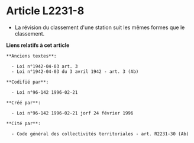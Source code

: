 # Article L2231-8

- La révision du classement d'une station suit les mêmes formes que le classement.

**Liens relatifs à cet article**

	**Anciens textes**:

	  - Loi n°1942-04-03 art. 3
	  - Loi n°1942-04-03 du 3 avril 1942 - art. 3 (Ab)

	**Codifié par**:

	  - Loi n°96-142 1996-02-21

	**Créé par**:

	  - Loi n°96-142 1996-02-21 jorf 24 février 1996

	**Cité par**:

	  - Code général des collectivités territoriales - art. R2231-30 (Ab)
